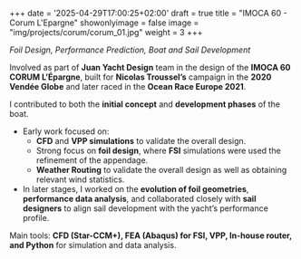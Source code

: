 +++
date = '2025-04-29T17:00:25+02:00'
draft = true
title = "IMOCA 60 - Corum L'Epargne"
showonlyimage = false
image = "img/projects/corum/corum_01.jpg"
weight = 3
+++

*Foil Design, Performance Prediction, Boat and Sail Development*

<!--more-->

Involved as part of **Juan Yacht Design** team in the design of the **IMOCA 60 CORUM L’Épargne**, built for **Nicolas Troussel’s** campaign in the **2020 Vendée Globe** and later raced in the **Ocean Race Europe 2021**.

I contributed to both the **initial concept** and **development phases** of the boat.

*	Early work focused on:
	*	**CFD** and **VPP simulations** to validate the overall design.
	*	Strong focus on **foil design**, where **FSI** simulations were used the refinement of the appendage.
	*	**Weather Routing** to validate the overall design as well as obtaining relevant wind statistics.
*	In later stages, I worked on the **evolution of foil geometries**, **performance data analysis**, and collaborated closely with **sail designers** to align sail development with the yacht’s performance profile.

Main tools: **CFD (Star-CCM+), FEA (Abaqus) for FSI, VPP, In-house router, and Python** for simulation and data analysis.
